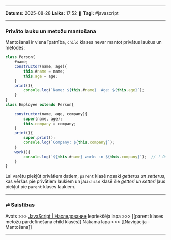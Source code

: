 ___

**Datums:** 2025-08-28
**Laiks:** 17:52
❚ **Tagi:** #javascript 

---
### Privāto lauku un metožu mantošana

Mantošanai ir viena īpatnība, `child` klases nevar mantot privātus laukus un metodes:

```js
class Person{
    #name;
    constructor(name, age){
        this.#name = name;
        this.age = age;
    }
    print(){
        console.log(`Name: ${this.#name}  Age: ${this.age}`);
    }
}
class Employee extends Person{
     
    constructor(name, age, company){
        super(name, age);
        this.company = company;
    }
    print(){
        super.print();
        console.log(`Company: ${this.company}`);
    }
    work(){
        console.log(`${this.#name} works in ${this.company}`);  // ! Ошибка - поле #name недоступно из Employee
    }
}
```

Lai varētu piekļūt privātiem datiem, `parent` klasē nosaki *getterus un setterus*, kas vēršas pie privātiem laukiem un jau `child` klasē šie *getteri un setteri* ļaus piekļūt pie `parent` klases laukiem.

---
### ⇄ Saistības

Avots >>> [JavaScript \| Наследование](https://metanit.com/web/javascript/4.15.php)
Iepriekšēja lapa >>> [[parent klases metožu pārdefinēšana child klasēs]]
Nākama lapa >>> [[Navigācija - Mantošana]]

---